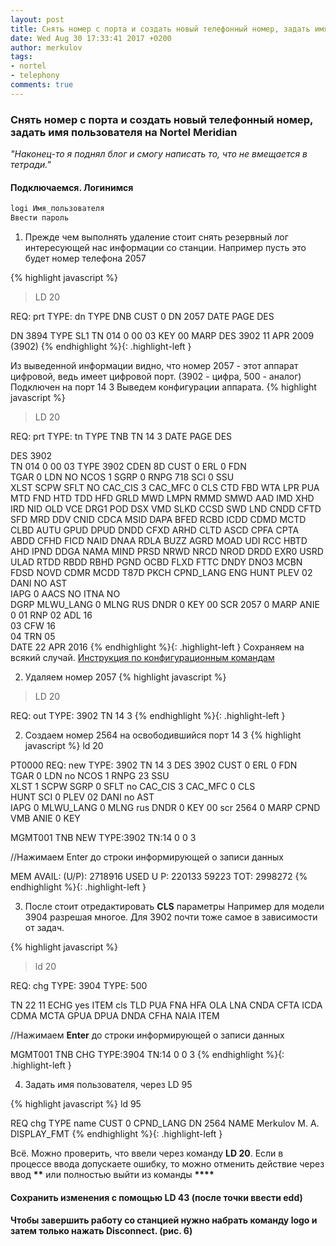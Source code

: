 ```yaml
---
layout: post
title: Снять номер с порта и создать новый телефонный номер, задать имя пользователя на Nortel Meridian
date: Wed Aug 30 17:33:41 2017 +0200
author: merkulov
tags:
- nortel
- telephony
comments: true
---
```

### Снять номер с порта и создать новый телефонный номер, задать имя пользователя на Nortel Meridian
*"Наконец-то я поднял блог и смогу написать то, что не вмещается в тетради."*
#### Подключаемся. Логинимся 

```javascript
logi Имя_пользователя
Ввести пароль
```

1. Прежде чем выполнять удаление стоит снять резервный лог интересующей нас информации со станции.
Например пусть это будет номер телефона 2057

{% highlight javascript %}
>LD 20

REQ: prt 
TYPE: dn
TYPE DNB
CUST 0
DN   2057
DATE 
PAGE 
DES 

DN   3894
TYPE SL1 
TN   014 0 00 03 KEY 00   MARP  DES 3902      11 APR 2009 
     (3902)
{% endhighlight %}{: .highlight-left }

Из выведенной информации видно, что номер 2057 - этот аппарат цифровой, ведь имеет цифровой порт. (3902 - цифра, 500 - аналог)
Подключен на порт 14 3
Выведем конфигурации аппарата.
{% highlight javascript %}
>LD 20

REQ: prt
TYPE: tn
TYPE TNB
TN   14 3
DATE 
PAGE 
DES  

DES  3902  
TN   014 0 00 03 
TYPE 3902
CDEN 8D
CUST 0 
ERL  0 
FDN  
TGAR 0 
LDN  NO
NCOS 1 
SGRP 0 
RNPG 718 
SCI  0 
SSU  
XLST 
SCPW 
SFLT NO
CAC_CIS 3 
CAC_MFC 0
CLS  CTD FBD WTA LPR PUA MTD FND HTD TDD HFD GRLD 
     MWD LMPN RMMD SMWD AAD IMD XHD IRD NID OLD VCE DRG1
     POD DSX VMD SLKD CCSD SWD LND CNDD
     CFTD SFD MRD DDV CNID CDCA MSID DAPA BFED RCBD 
     ICDD CDMD MCTD CLBD AUTU
     GPUD DPUD DNDD CFXD ARHD CLTD ASCD 
     CPFA CPTA ABDD CFHD FICD NAID DNAA RDLA BUZZ AGRD MOAD 
     UDI RCC HBTD AHD IPND  DDGA NAMA MIND PRSD NRWD NRCD NROD 
     DRDD EXR0 
     USRD ULAD RTDD RBDD RBHD PGND OCBD FLXD FTTC DNDY DNO3 MCBN 
     FDSD NOVD CDMR MCDD T87D PKCH 
CPND_LANG ENG
HUNT 
PLEV 02 
DANI NO
AST  
IAPG 0 
AACS NO
ITNA NO  
DGRP 
MLWU_LANG 0 
MLNG RUS
DNDR 0 
KEY  00 SCR 2057 0     MARP
        ANIE 0 
     01 RNP 
     02 ADL 16  
     03 CFW 16  
     04 TRN 
     05     
DATE 22 APR 2016 
{% endhighlight %}{: .highlight-left }
Сохраняем на всякий случай. [Инструкция по конфигурационным командам](https://yadi.sk/i/cEUjXcoo3MTNAh)

2. Удаляем номер 2057
{% highlight javascript %}
>LD 20

REQ: out 
TYPE: 3902
TN   14 3
{% endhighlight %}{: .highlight-left }

2. Создаем номер 2564 на освободившийся порт 14 3
{% highlight javascript %}
ld 20

PT0000 
REQ: new
TYPE: 3902
TN   14 3
DES  3902
CUST 0
ERL 0
FDN  
TGAR 0
LDN  no
NCOS 1
RNPG 23
SSU  
XLST 1
SCPW 
SGRP 0
SFLT no
CAC_CIS 3
CAC_MFC 0
CLS  
HUNT 
SCI  0
PLEV 02
DANI no
AST  
IAPG 0
MLWU_LANG 0
MLNG rus
DNDR 0
KEY 00 scr 2564 0
  MARP
  CPND 
  VMB 
  ANIE 0
KEY 

MGMT001 TNB NEW TYPE:3902 TN:14 0 0 3

//Нажимаем Enter до строки информирующей о записи данных

MEM AVAIL: (U/P): 2718916    USED U P: 220133 59223    TOT: 2998272 
{% endhighlight %}{: .highlight-left }

3. После стоит отредактировать __CLS__ параметры
Например для модели 3904 разрешая многое. Для 3902 почти тоже самое в зависимости от задач.

{% highlight javascript %}
>ld 20

REQ: chg
TYPE: 3904
TYPE: 500

TN   22 11
ECHG yes
ITEM cls TLD PUA FNA HFA OLA LNA CNDA 
CFTA ICDA CDMA MCTA 
GPUA DPUA DNDA CFHA NAIA
ITEM 

//Нажимаем __Enter__ до строки информирующей о записи данных

MGMT001 TNB CHG TYPE:3904  TN:14 0 0 3
{% endhighlight %}{: .highlight-left }

4. Задать имя пользователя, через LD 95

{% highlight javascript %}
ld 95

REQ  chg
TYPE name
CUST 0
  CPND_LANG 
DN   2564
  NAME Merkulov M. A.
  DISPLAY_FMT 
{% endhighlight %}{: .highlight-left }

Всё. Можно проверить, что ввели через команду __LD 20__.
Если в процессе ввода допускаете ошибку, то можно отменить действие через ввод __**__ или полностью выйти из команды __****__
#### Сохранить изменения с помощью __LD 43__ (после точки ввести __edd__)
#### Чтобы завершить работу со станцией нужно набрать команду __logo__ и затем только нажать __Disconnect__. (рис. 6)
